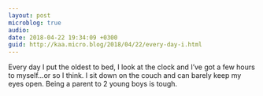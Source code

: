 ```yaml
---
layout: post
microblog: true
audio: 
date: 2018-04-22 19:34:09 +0300
guid: http://kaa.micro.blog/2018/04/22/every-day-i.html
---
```

Every day I put the oldest to bed, I look at the clock and I’ve got a few hours to myself…or so I think. I sit down on the couch and can barely keep my eyes open. Being a parent to 2 young boys is tough.
